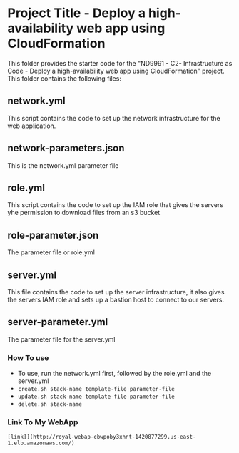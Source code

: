 # Project Title - Deploy a high-availability web app using CloudFormation

This folder provides the starter code for the "ND9991 - C2- Infrastructure as Code - Deploy a high-availability web app using CloudFormation" project. This folder contains the following files:

## network.yml

This script contains the code to set up the network infrastructure for the web application.

## network-parameters.json

This is the network.yml parameter file

## role.yml

This script contains the code to set up the IAM role that gives the servers yhe permission to download files from an s3 bucket

## role-parameter.json

The parameter file or role.yml

## server.yml

This file contains the code to set up the server infrastructure, it also gives the servers IAM role and sets up a bastion host to connect to our servers.

## server-parameter.yml

The parameter file for the server.yml

### How To use

- To use, run the network.yml first, followed by the role.yml and the server.yml
- `create.sh stack-name template-file parameter-file`
- `update.sh stack-name template-file parameter-file`
- `delete.sh stack-name`

### Link To My WebApp

` [link]](http://royal-webap-cbwpoby3xhnt-1420877299.us-east-1.elb.amazonaws.com/) `
